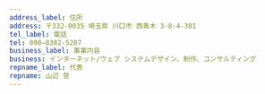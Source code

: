 ```yaml
---
address_label: 住所
address: 〒332-0035 埼玉県 川口市 西青木 3-8-4-301
tel_label: 電話
tel: 090−8382-5207
business_label: 事業内容
business: インターネット/ウェブ システムデザイン、制作、コンサルティング
repname_label: 代表
repname: 山辺 登
---
```

